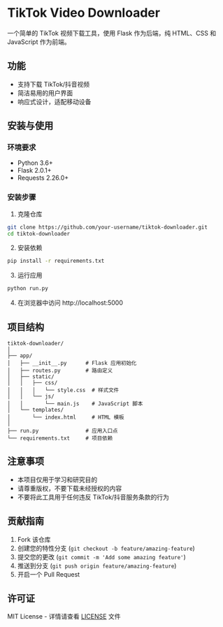 # TikTok Video Downloader

一个简单的 TikTok 视频下载工具，使用 Flask 作为后端，纯 HTML、CSS 和 JavaScript 作为前端。

## 功能

- 支持下载 TikTok/抖音视频
- 简洁易用的用户界面
- 响应式设计，适配移动设备

## 安装与使用

### 环境要求

- Python 3.6+
- Flask 2.0.1+
- Requests 2.26.0+

### 安装步骤

1. 克隆仓库

```bash
git clone https://github.com/your-username/tiktok-downloader.git
cd tiktok-downloader
```

2. 安装依赖

```bash
pip install -r requirements.txt
```

3. 运行应用

```bash
python run.py
```

4. 在浏览器中访问 http://localhost:5000

## 项目结构

```
tiktok-downloader/
│
├── app/
│   ├── __init__.py      # Flask 应用初始化
│   ├── routes.py        # 路由定义
│   ├── static/
│   │   ├── css/
│   │   │   └── style.css  # 样式文件
│   │   └── js/
│   │       └── main.js    # JavaScript 脚本
│   └── templates/
│       └── index.html     # HTML 模板
│
├── run.py               # 应用入口点
└── requirements.txt     # 项目依赖
```

## 注意事项

- 本项目仅用于学习和研究目的
- 请尊重版权，不要下载未经授权的内容
- 不要将此工具用于任何违反 TikTok/抖音服务条款的行为

## 贡献指南

1. Fork 该仓库
2. 创建您的特性分支 (`git checkout -b feature/amazing-feature`)
3. 提交您的更改 (`git commit -m 'Add some amazing feature'`)
4. 推送到分支 (`git push origin feature/amazing-feature`)
5. 开启一个 Pull Request

## 许可证

MIT License - 详情请查看 [LICENSE](LICENSE) 文件
